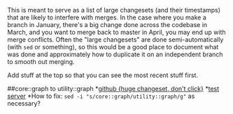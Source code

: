 This is meant to serve as a list of large changesets (and their timestamps) that are likely to interfere with merges.  In the case where you make a branch in January, there's a big change done across the codebase in March, and you want to merge back to master in April, you may end up with merge conflicts.  Often the "large changesets" are done semi-automatically (with ```sed``` or something), so this would be a good place to document what was done and approximately how to duplicate it on an independent branch to smooth out merging.

Add stuff at the top so that you can see the most recent stuff first.

##core::graph to utility::graph
*[github {huge changeset, don't click}](https://github.com/RosettaCommons/main/commit/7b5bf62fea4002c0f3e30412a459b69c95078bca?w=1)
*[test server](http://test.rosettacommons.org/revision?id=58908&branch=master)
*How to fix: ```sed -i "s/core::graph/utility::graph/g"``` as necessary?